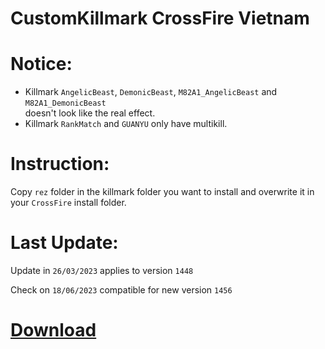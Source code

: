# CustomKillmark CrossFire Vietnam

# Notice:

- Killmark `AngelicBeast`, `DemonicBeast`, `M82A1_AngelicBeast` and `M82A1_DemonicBeast` <br/> doesn't look like the real effect.
- Killmark `RankMatch` and `GUANYU` only have multikill.

# Instruction:

Copy `rez` folder in the killmark folder you want to install and overwrite it in your `CrossFire` install folder.

# Last Update:

Update in `26/03/2023` applies to version `1448`

Check on `18/06/2023` compatible for new version `1456`

# [Download](https://github.com/nta2005/CustomKillmark/releases/download/latest/CustomKillmark.zip)
